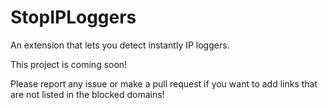 # StopIPLoggers
An extension that lets you detect instantly IP loggers.

This project is coming soon!

Please report any issue or make a pull request if you want to add links that are not listed in the blocked domains! 
